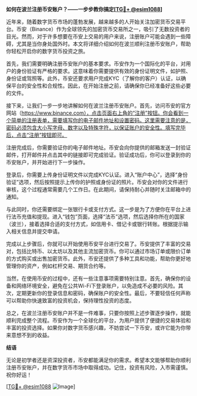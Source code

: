 **如何在波兰注册币安账户？——一步步教你搞定[[TG💪+ @esim1088](https://t.me/s/esim1088)]**

近年来，随着数字货币市场的蓬勃发展，越来越多的人开始关注加密货币交易平台。币安（Binance）作为全球领先的加密货币交易所之一，吸引了无数投资者的目光。然而，对于许多想要在币安上交易的用户来说，注册账户可能会遇到一些障碍，尤其是当你身处国外时。本文将详细介绍如何在波兰顺利注册币安账户，帮助你轻松开启你的数字货币投资之旅。

首先，我们需要明确注册币安账户的基本要求。币安作为一个国际化的平台，对用户的身份验证有严格的要求。这意味着你需要提供有效的身份证明文件，如护照、身份证或驾照等。此外，币安还要求用户完成KYC（了解你的客户）认证，以确保平台的安全性和合规性。因此，在开始注册之前，请确保你已经准备好这些必要的文件。

接下来，让我们一步一步地讲解如何在波兰注册币安账户。首先，访问币安的官方网站（https://www.binance.com），点击页面右上角的“注册”按钮。你会看到一个简单的注册表单，需要填写你的电子邮件地址和设置密码。这里需要注意的是，密码必须包含大小写字母、数字以及特殊字符，以保证账户的安全性。填写完毕后，点击“注册”按钮即可。

注册完成后，你需要验证你的电子邮件地址。币安会向你提供的邮箱发送一封验证邮件，打开邮件并点击其中的链接即可完成验证。验证成功后，你可以登录到你的币安账户，并开始进行下一步操作。

登录后，你需要上传身份证明文件以完成KYC认证。进入“账户中心”，选择“身份验证”选项，然后按照提示上传你的护照或身份证的照片。币安会对你的文件进行审核，这个过程通常需要几个工作日。在此期间，请保持耐心并随时关注邮箱中的通知。

与此同时，你还需要绑定一张银行卡或支付方式。这一步是为了方便你在平台上进行法币充值和提现。进入“钱包”页面，选择“法币”选项，然后选择你所在的国家（波兰），接着选择合适的支付方式，如信用卡、借记卡或银行转账。根据提示输入相关信息并提交申请。

完成以上步骤后，你就可以开始使用币安平台进行交易了。币安提供了丰富的交易对，包括比特币、以太坊以及其他主流加密货币。你可以通过市场订单或限价订单的方式购买或出售加密货币。此外，币安还提供了多种工具和功能，帮助你更好地管理你的资产，例如杠杆交易、期货合约等。

当然，在使用币安的过程中，还有一些注意事项需要特别注意。首先，确保你的设备和网络环境安全，避免在公共Wi-Fi下登录账户，以免造成不必要的风险。其次，定期更新你的登录信息和密码，确保账户的安全性。最后，不要轻信任何声称可以帮助你快速致富的投资机会，保持理性投资的态度。

总之，在波兰注册币安账户并不是一件难事，只要你按照上述步骤逐步操作，就能顺利完成整个流程。币安作为一个全球化的平台，为用户提供了便捷的交易体验和丰富的投资选择。如果你对数字货币感兴趣，不妨尝试一下币安，或许它能为你带来意想不到的收益。

**结语**

无论是初学者还是资深投资者，币安都能满足你的需求。希望本文能够帮助你顺利注册币安账户，并在数字货币市场中取得成功。记住，投资有风险，入市需谨慎。祝你好运！

[[TG💪+ @esim1088](https://t.me/s/esim1088) ![Image](https://i.postimg.cc/4NQfJmqS/Snipaste-2025-05-13-00-14-12.png)]